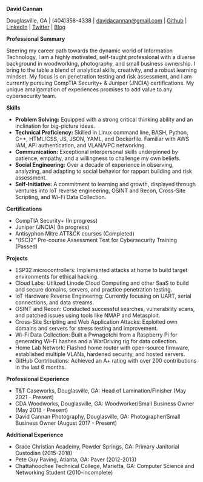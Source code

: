 **David Cannan**

Douglasville, GA | (404)358-4338 | davidacannan@gmail.com | [Github](https://github.com/Cdaprod/) | [LinkedIn](https://linkedin.com/in/cdasmkt) | [Twitter](https://twitter.com/cdasmktcda) | [Blog](https://Sanity.Cdaprod.dev/)

**Professional Summary**

Steering my career path towards the dynamic world of Information Technology, I am a highly motivated, self-taught professional with a diverse background in woodworking, photography, and small business ownership. I bring to the table a blend of analytical skills, creativity, and a robust learning mindset. My focus is on penetration testing and risk assessment, and I am currently pursuing CompTIA Security+ & Juniper (JNCIA) certifications. My unique amalgamation of experiences promises to add value to any cybersecurity team.

**Skills**

* **Problem Solving:** Equipped with a strong critical thinking ability and an inclination for big-picture ideas.
* **Technical Proficiency:** Skilled in Linux command line, BASH, Python, C++, HTML/CSS, JS, JSON, YAML, and Dockerfile. Familiar with AWS IAM, API authentication, and VLAN/VPC networking.
* **Communication:** Exceptional interpersonal skills underpinned by patience, empathy, and a willingness to challenge my own beliefs.
* **Social Engineering:** Over a decade of experience in observing, analyzing, and adapting to social behavior for rapport building and risk assessment.
* **Self-Initiative:** A commitment to learning and growth, displayed through ventures into IoT reverse engineering, OSINT and Recon, Cross-Site Scripting, and Wi-Fi Data Collection.

**Certifications**

* CompTIA Security+ (In progress)
* Juniper (JNCIA) (In progress)
* Antisyphon Mitre ATT&CK courses (Completed)
* "(ISC)2" Pre-course Assessment Test for Cybersecurity Training (Passed)

**Projects**

* ESP32 microcontrollers: Implemented attacks at home to build target environments for ethical hacking.
* Cloud Labs: Utilized Linode Cloud Computing and other SaaS to build and secure domains, servers, and practice penetration testing.
* IoT Hardware Reverse Engineering: Currently focusing on UART, serial connections, and data streams.
* OSINT and Recon: Conducted successful searches, vulnerability scans, and patched issues using tools like NMAP and Metasploit.
* Cross-Site Scripting and Web Application Attacks: Exploited own domains and servers for stress testing and improvement.
* Wi-Fi Data Collection: Built a Pwnagotchi from a Raspberry Pi for generating Wi-Fi hashes and a WarDriving rig for data collection.
* Home Lab Network: Flashed home router with open-source firmware, established multiple VLANs, hardened security, and hosted servers.
* GitHub Contributions: Achieved an A+ rating with over 200 contributions in the last 6 months.

**Professional Experience**

* T&T Caseworks, Douglasville, GA: Head of Lamination/Finisher (May 2021 - Present)
* CDA Woodworks, Douglasville, GA: Woodworker/Small Business Owner (May 2018 - Present)
* David Cannan Photography, Douglasville, GA: Photographer/Small Business Owner (August 2017 - Present)

**Additional Experience**

* Grace Christian Academy, Powder Springs, GA: Primary Janitorial Custodian (2015-2018)
* Pete Guy Paving, Atlanta, GA: Paver (2012-2013)
* Chattahoochee Technical College, Marietta, GA: Computer Science and Networking Student (2010-incomplete)